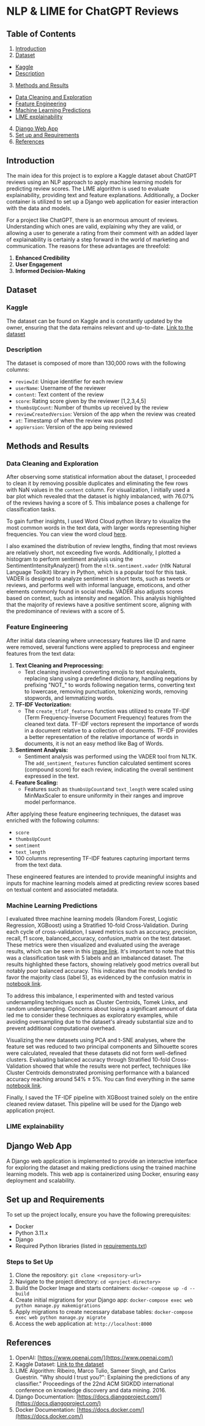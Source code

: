 # NLP & LIME for ChatGPT Reviews

## Table of Contents
1. [Introduction](#introduction)
2. [Dataset](#dataset)
  - [Kaggle](#kaggle)
  - [Description](#description)
3. [Methods and Results](#methods-and-results)
  - [Data Cleaning and Exploration](#data-cleaning-and-exploration)
  - [Feature Engineering](#feature-engineering)
  - [Machine Learning Predictions](#machine-learning-predictions)
  - [LIME explainability](#lime-explainability)
4. [Django Web App](#django-web-app)
5. [Set up and Requirements](#set-up-and-requirements)
6. [References](#references)

## Introduction
The main idea for this project is to explore a Kaggle dataset about ChatGPT reviews using an NLP approach to apply machine learning models for predicting review scores. The LIME algorithm is used to evaluate explainability, providing text and feature explanations. Additionally, a Docker container is utilized to set up a Django web application for easier interaction with the data and models.

For a project like ChatGPT, there is an enormous amount of reviews. Understanding which ones are valid, explaining why they are valid, or allowing a user to generate a rating from their comment with an added layer of explainability is certainly a step forward in the world of marketing and communication. The reasons for these advantages are threefold:
1. **Enhanced Credibility**
2. **User Engagement**
3. **Informed Decision-Making**

## Dataset

### Kaggle
The dataset can be found on Kaggle and is constantly updated by the owner, ensuring that the data remains relevant and up-to-date. [Link to the dataset](https://www.kaggle.com/datasets/ashishkumarak/chatgpt-reviews-daily-updated/data)

### Description
The dataset is composed of more than 130,000 rows with the following columns:
- `reviewId`: Unique identifier for each review
- `userName`: Username of the reviewer
- `content`: Text content of the review
- `score`: Rating score given by the reviewer [1,2,3,4,5]
- `thumbsUpCount`: Number of thumbs up received by the review
- `reviewCreatedVersion`: Version of the app when the review was created
- `at`: Timestamp of when the review was posted
- `appVersion`: Version of the app being reviewed

## Methods and Results

### Data Cleaning and Exploration
After observing some statistical information about the dataset, I proceeded to clean it by removing possible duplicates and eliminating the few rows with NaN values in the `content` column. For visualization, I initially used a bar plot which revealed that the dataset is highly imbalanced, with 76.07% of the reviews having a score of 5. This imbalance poses a challenge for classification tasks.

To gain further insights, I used Word Cloud python library to visualize the most common words in the text data, with larger words representing higher frequencies. You can view the word cloud [here](Images_ReadMe/Word_Cloud.png).

I also examined the distribution of review lengths, finding that most reviews are relatively short, not exceeding five words. Additionally, I plotted a histogram to perform sentiment analysis using the SentimentIntensityAnalyzer() from the `nltk.sentiment.vader` (nltk Natural Language Toolkit) library in Python, which is a popular tool for this task. VADER is designed to analyze sentiment in short texts, such as tweets or reviews, and performs well with informal language, emoticons, and other elements commonly found in social media. VADER also adjusts scores based on context, such as intensity and negation. This analysis highlighted that the majority of reviews have a positive sentiment score, aligning with the predominance of reviews with a score of 5.

### Feature Engineering
After initial data cleaning where unnecessary features like ID and name were removed, several functions were applied to preprocess and engineer features from the text data:
1. **Text Cleaning and Preprocessing:**
   - Text cleaning involved converting emojis to text equivalents, replacing slang using a predefined dictionary, handling negations by prefixing "NOT_" to words following negation terms, converting text to lowercase, removing punctuation, tokenizing words, removing stopwords, and lemmatizing words.
2. **TF-IDF Vectorization:**
   - The `create_tfidf_features` function was utilized to create TF-IDF (Term Frequency-Inverse Document Frequency) features from the cleaned text data. TF-IDF vectors represent the importance of words in a document relative to a collection of documents. TF-IDF provides a better representation of the relative importance of words in documents, it is not an easy method like Bag of Words.
3. **Sentiment Analysis:**
   - Sentiment analysis was performed using the VADER tool from NLTK. The `add_sentiment_features` function calculated sentiment scores (compound score) for each review, indicating the overall sentiment expressed in the text.
4. **Feature Scaling:**
   - Features such as `thumbsUpCount`and `text_length` were scaled using MinMaxScaler to ensure uniformity in their ranges and improve model performance.

After applying these feature engineering techniques, the dataset was enriched with the following columns:
- `score`
- `thumbsUpCount`
- `sentiment`
- `text_length`
- 100 columns representing TF-IDF features capturing important terms from the text data.

These engineered features are intended to provide meaningful insights and inputs for machine learning models aimed at predicting review scores based on textual content and associated metadata.

### Machine Learning Predictions
I evaluated three machine learning models (Random Forest, Logistic Regression, XGBoost) using a Stratified 10-fold Cross-Validation. During each cycle of cross-validation, I saved metrics such as accuracy, precision, recall, f1 score, balanced_accuracy, confusion_matrix on the test dataset. These metrics were then visualized and evaluated using the average results, which can be seen in this [image link](Images_ReadMe/Evaluation_metrics.png). It's important to note that this was a classification task with 5 labels and an imbalanced dataset. The results highlighted these factors, showing relatively good metrics overall but notably poor balanced accuracy. This indicates that the models tended to favor the majority class (label 5), as evidenced by the confusion matrix in [notebook link](ML_prediction.ipynb).

To address this imbalance, I experimented with and tested various undersampling techniques such as Cluster Centroids, Tomek Links, and random undersampling. Concerns about losing a significant amount of data led me to consider these techniques as exploratory examples, while avoiding oversampling due to the dataset's already substantial size and to prevent additional computational overhead.

Visualizing the new datasets using PCA and t-SNE analyses, where the feature set was reduced to two principal components and Silhouette scores were calculated, revealed that these datasets did not form well-defined clusters. Evaluating balanced accuracy through Stratified 10-fold Cross-Validation showed that while the results were not perfect, techniques like Cluster Centroids demonstrated promising performance with a balanced accuracy reaching around 54% ± 5%. You can find everything in the same [notebook link](ML_prediction.ipynb).

Finally, I saved the TF-IDF pipeline with XGBoost trained solely on the entire cleaned review dataset. This pipeline will be used for the Django web application project.

### LIME explainability

## Django Web App
A Django web application is implemented to provide an interactive interface for exploring the dataset and making predictions using the trained machine learning models. This web app is containerized using Docker, ensuring easy deployment and scalability.

## Set up and Requirements
To set up the project locally, ensure you have the following prerequisites:

- Docker
- Python 3.11.x
- Django
- Required Python libraries (listed in [requirements.txt](requirements.txt))

### Steps to Set Up
1. Clone the repository: 
`git clone <repository-url>`
2. Navigate to the project directory: 
`cd <project-directory>`
3. Build the Docker Image and starts containers: 
`docker-compose up -d --build`
4. Create initial migrations for your Django app: 
`docker-compose exec web python manage.py makemigrations`
5. Apply migrations to create necessary database tables: 
`docker-compose exec web python manage.py migrate`
6. Access the web application at:
`http://localhost:8000`

## References
1. OpenAI: [https://www.openai.com/](https://www.openai.com/)
2. Kaggle Dataset: [Link to the dataset](https://www.kaggle.com/datasets/ashishkumarak/chatgpt-reviews-daily-updated/data)
3. LIME Algorithm: Ribeiro, Marco Tulio, Sameer Singh, and Carlos Guestrin. "Why should I trust you?": Explaining the predictions of any classifier." Proceedings of the 22nd ACM SIGKDD international conference on knowledge discovery and data mining. 2016.
4. Django Documentation: [https://docs.djangoproject.com/](https://docs.djangoproject.com/)
5. Docker Documentation: [https://docs.docker.com/](https://docs.docker.com/)